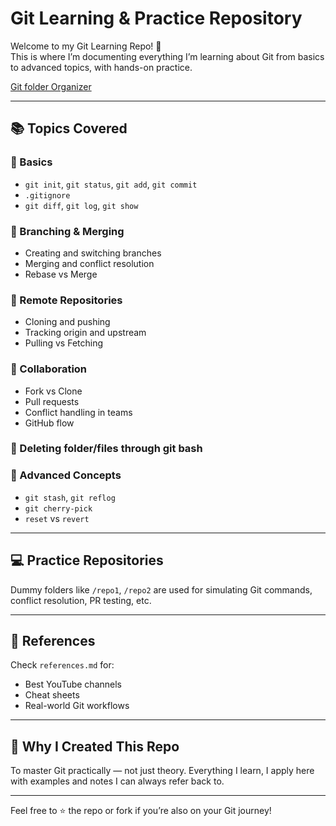 # Git Learning & Practice Repository

Welcome to my Git Learning Repo! 🎯  
This is where I’m documenting everything I’m learning about Git from basics to advanced topics, with hands-on practice.


[Git folder Organizer](https://sequoia-moon-46b.notion.site/Git-Organizer-2392408cb87e8092a02bc5246b875b17)

---

## 📚 Topics Covered

### 🔹 Basics
- `git init`, `git status`, `git add`, `git commit`
- `.gitignore`
- `git diff`, `git log`, `git show`

### 🔹 Branching & Merging
- Creating and switching branches
- Merging and conflict resolution
- Rebase vs Merge

### 🔹 Remote Repositories
- Cloning and pushing
- Tracking origin and upstream
- Pulling vs Fetching

### 🔹 Collaboration
- Fork vs Clone
- Pull requests
- Conflict handling in teams
- GitHub flow

### 🔹 Deleting folder/files through git bash

### 🔹 Advanced Concepts
- `git stash`, `git reflog`
- `git cherry-pick`
- `reset` vs `revert`

---

## 💻 Practice Repositories

Dummy folders like `/repo1`, `/repo2` are used for simulating Git commands, conflict resolution, PR testing, etc.

---

## 🔗 References

Check `references.md` for:
- Best YouTube channels
- Cheat sheets
- Real-world Git workflows

---

## 🚀 Why I Created This Repo

To master Git practically — not just theory. Everything I learn, I apply here with examples and notes I can always refer back to.

---

Feel free to ⭐ the repo or fork if you’re also on your Git journey!

